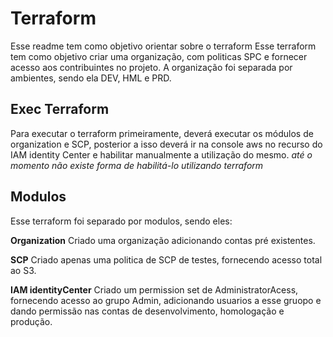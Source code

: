 # Terraform
Esse readme tem como objetivo orientar sobre o terraform
Esse terraform tem como objetivo criar uma organização, com politicas SPC e fornecer acesso aos contribuintes no projeto.
A organização foi separada por ambientes, sendo ela DEV, HML e PRD.

## Exec Terraform
Para executar o terraform primeiramente, deverá executar os módulos de organization e SCP, posterior a isso deverá ir na console aws no recurso do IAM identity Center e habilitar manualmente a utilização do mesmo. *até o momento não existe forma de habilitá-lo utilizando terraform*
## Modulos
Esse terraform foi separado por modulos, sendo eles:

**Organization**
Criado uma organização adicionando contas pré existentes.

**SCP**
Criado apenas uma politica de SCP de testes, fornecendo acesso total ao S3.

**IAM identityCenter**
Criado um permission set de AdministratorAcess, fornecendo acesso ao grupo Admin, adicionando usuarios a esse gruopo e dando permissão nas contas de desenvolvimento, homologação e produção.